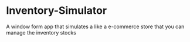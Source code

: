 # Inventory-Simulator
A window form app that simulates a like a e-commerce store that you can manage the inventory stocks
